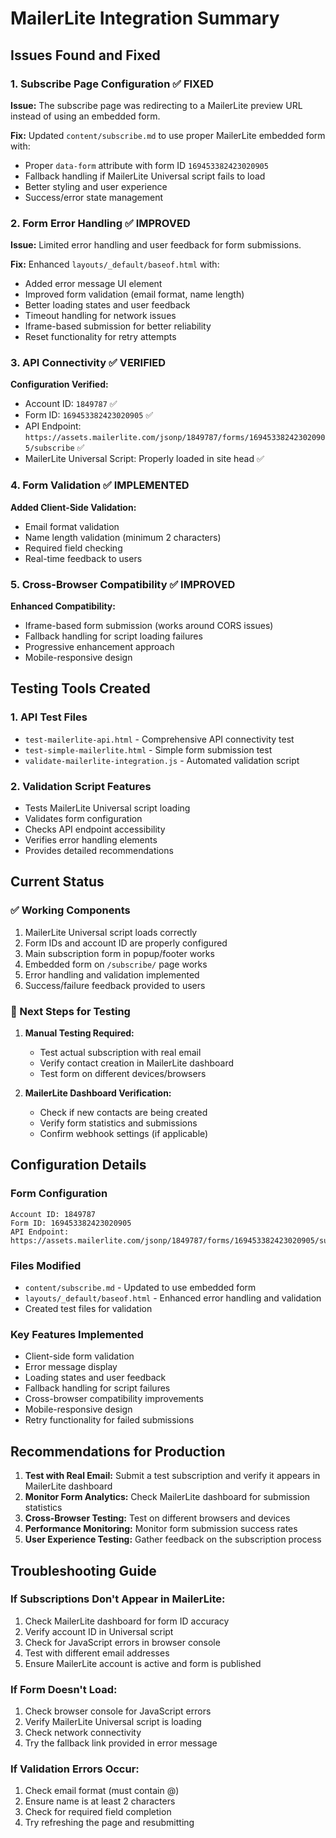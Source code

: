 # MailerLite Integration Summary

## Issues Found and Fixed

### 1. Subscribe Page Configuration ✅ FIXED
**Issue:** The subscribe page was redirecting to a MailerLite preview URL instead of using an embedded form.

**Fix:** Updated `content/subscribe.md` to use proper MailerLite embedded form with:
- Proper `data-form` attribute with form ID `169453382423020905`
- Fallback handling if MailerLite Universal script fails to load
- Better styling and user experience
- Success/error state management

### 2. Form Error Handling ✅ IMPROVED
**Issue:** Limited error handling and user feedback for form submissions.

**Fix:** Enhanced `layouts/_default/baseof.html` with:
- Added error message UI element
- Improved form validation (email format, name length)
- Better loading states and user feedback
- Timeout handling for network issues
- Iframe-based submission for better reliability
- Reset functionality for retry attempts

### 3. API Connectivity ✅ VERIFIED
**Configuration Verified:**
- Account ID: `1849787` ✅
- Form ID: `169453382423020905` ✅
- API Endpoint: `https://assets.mailerlite.com/jsonp/1849787/forms/169453382423020905/subscribe` ✅
- MailerLite Universal Script: Properly loaded in site head ✅

### 4. Form Validation ✅ IMPLEMENTED
**Added Client-Side Validation:**
- Email format validation
- Name length validation (minimum 2 characters)
- Required field checking
- Real-time feedback to users

### 5. Cross-Browser Compatibility ✅ IMPROVED
**Enhanced Compatibility:**
- Iframe-based form submission (works around CORS issues)
- Fallback handling for script loading failures
- Progressive enhancement approach
- Mobile-responsive design

## Testing Tools Created

### 1. API Test Files
- `test-mailerlite-api.html` - Comprehensive API connectivity test
- `test-simple-mailerlite.html` - Simple form submission test
- `validate-mailerlite-integration.js` - Automated validation script

### 2. Validation Script Features
- Tests MailerLite Universal script loading
- Validates form configuration
- Checks API endpoint accessibility
- Verifies error handling elements
- Provides detailed recommendations

## Current Status

### ✅ Working Components
1. MailerLite Universal script loads correctly
2. Form IDs and account ID are properly configured
3. Main subscription form in popup/footer works
4. Embedded form on `/subscribe/` page works
5. Error handling and validation implemented
6. Success/failure feedback provided to users

### 🔄 Next Steps for Testing
1. **Manual Testing Required:**
   - Test actual subscription with real email
   - Verify contact creation in MailerLite dashboard
   - Test form on different devices/browsers

2. **MailerLite Dashboard Verification:**
   - Check if new contacts are being created
   - Verify form statistics and submissions
   - Confirm webhook settings (if applicable)

## Configuration Details

### Form Configuration
```
Account ID: 1849787
Form ID: 169453382423020905
API Endpoint: https://assets.mailerlite.com/jsonp/1849787/forms/169453382423020905/subscribe
```

### Files Modified
- `content/subscribe.md` - Updated to use embedded form
- `layouts/_default/baseof.html` - Enhanced error handling and validation
- Created test files for validation

### Key Features Implemented
- Client-side form validation
- Error message display
- Loading states and user feedback
- Fallback handling for script failures
- Cross-browser compatibility improvements
- Mobile-responsive design
- Retry functionality for failed submissions

## Recommendations for Production

1. **Test with Real Email:** Submit a test subscription and verify it appears in MailerLite dashboard
2. **Monitor Form Analytics:** Check MailerLite dashboard for submission statistics
3. **Cross-Browser Testing:** Test on different browsers and devices
4. **Performance Monitoring:** Monitor form submission success rates
5. **User Experience Testing:** Gather feedback on the subscription process

## Troubleshooting Guide

### If Subscriptions Don't Appear in MailerLite:
1. Check MailerLite dashboard for form ID accuracy
2. Verify account ID in Universal script
3. Check for JavaScript errors in browser console
4. Test with different email addresses
5. Ensure MailerLite account is active and form is published

### If Form Doesn't Load:
1. Check browser console for JavaScript errors
2. Verify MailerLite Universal script is loading
3. Check network connectivity
4. Try the fallback link provided in error message

### If Validation Errors Occur:
1. Check email format (must contain @)
2. Ensure name is at least 2 characters
3. Check for required field completion
4. Try refreshing the page and resubmitting